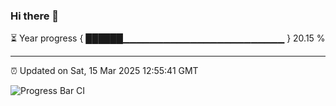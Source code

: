 ### Hi there 👋

⏳ Year progress { ██████▁▁▁▁▁▁▁▁▁▁▁▁▁▁▁▁▁▁▁▁▁▁▁▁ } 20.15 %

---

⏰ Updated on Sat, 15 Mar 2025 12:55:41 GMT

![Progress Bar CI](https://github.com/IshwaranRudhara/GIT-ACTION/workflows/Progress%20Bar%20CI/badge.svg)
